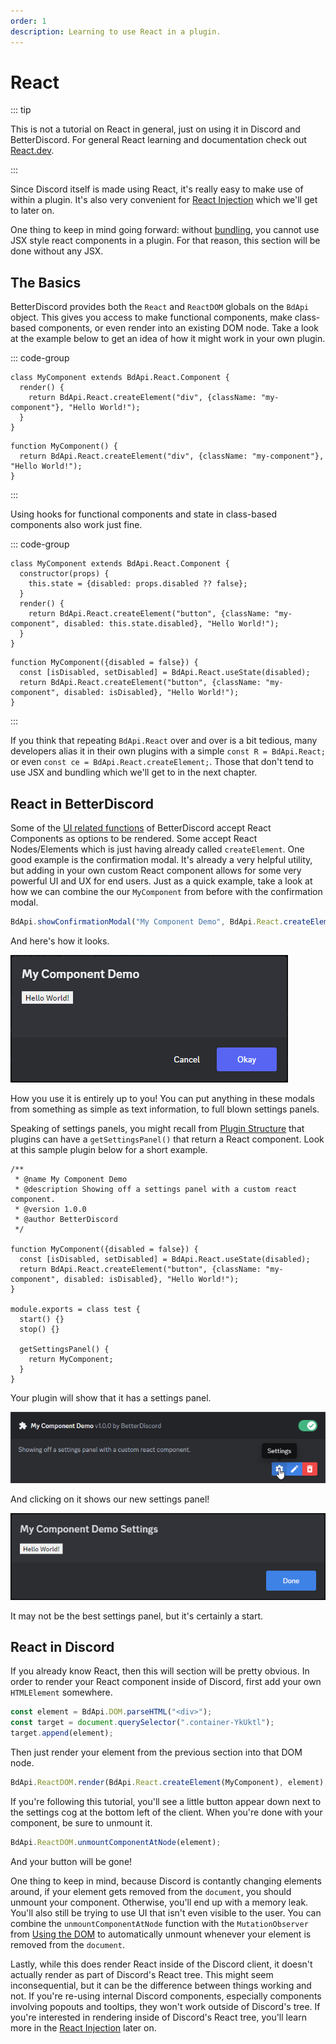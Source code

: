 ```yaml
---
order: 1
description: Learning to use React in a plugin.
---
```


# React

::: tip

This is not a tutorial on React in general, just on using it in Discord and BetterDiscord. For general React learning and documentation check out [React.dev](https://react.dev/learn).

:::


Since Discord itself is made using React, it's really easy to make use of within a plugin. It's also very convenient for [React Injection](../advanced/react.md) which we'll get to later on.

One thing to keep in mind going forward: without [bundling](./bundling.md), you cannot use JSX style react components in a plugin. For that reason, this section will be done without any JSX.

## The Basics

BetterDiscord provides both the `React` and `ReactDOM` globals on the `BdApi` object. This gives you access to make functional components, make class-based components, or even render into an existing DOM node. Take a look at the example below to get an idea of how it might work in your own plugin.

::: code-group
```js:line-numbers [Class]
class MyComponent extends BdApi.React.Component {
  render() {
    return BdApi.React.createElement("div", {className: "my-component"}, "Hello World!");
  }
}
```

```jsx:line-numbers [Functional]
function MyComponent() {
  return BdApi.React.createElement("div", {className: "my-component"}, "Hello World!");
}
```
:::


Using hooks for functional components and state in class-based components also work just fine.

::: code-group
```js:line-numbers [Class]
class MyComponent extends BdApi.React.Component {
  constructor(props) {
    this.state = {disabled: props.disabled ?? false};
  }
  render() {
    return BdApi.React.createElement("button", {className: "my-component", disabled: this.state.disabled}, "Hello World!");
  }
}
```

```jsx:line-numbers [Functional]
function MyComponent({disabled = false}) {
  const [isDisabled, setDisabled] = BdApi.React.useState(disabled);
  return BdApi.React.createElement("button", {className: "my-component", disabled: isDisabled}, "Hello World!");
}
```
:::


If you think that repeating `BdApi.React` over and over is a bit tedious, many developers alias it in their own plugins with a simple `const R = BdApi.React;` or even `const ce = BdApi.React.createElement;`. Those that don't tend to use JSX and bundling which we'll get to in the next chapter.


## React in BetterDiscord

Some of the [UI related functions](../../api/ui.md) of BetterDiscord accept React Components as options to be rendered. Some accept React Nodes/Elements which is just having already called `createElement`. One good example is the confirmation modal. It's already a very helpful utility, but adding in your own custom React component allows for some very powerful UI and UX for end users. Just as a quick example, take a look at how we can combine the our `MyComponent` from before with the confirmation modal.

```js
BdApi.showConfirmationModal("My Component Demo", BdApi.React.createElement(MyComponent));
```

And here's how it looks.

![Plugin Modal](./img/plugin_modal.png)

How you use it is entirely up to you! You can put anything in these modals from something as simple as text information, to full blown settings panels.

Speaking of settings panels, you might recall from [Plugin Structure](../introduction/structure.md) that plugins can have a `getSettingsPanel()` that return a React component. Look at this sample plugin below for a short example.

```js:line-numbers [MyComponentDemo.plugin.js]
/**
 * @name My Component Demo
 * @description Showing off a settings panel with a custom react component.
 * @version 1.0.0
 * @author BetterDiscord
 */

function MyComponent({disabled = false}) {
  const [isDisabled, setDisabled] = BdApi.React.useState(disabled);
  return BdApi.React.createElement("button", {className: "my-component", disabled: isDisabled}, "Hello World!");
}

module.exports = class test { 
  start() {}
  stop() {}

  getSettingsPanel() {
    return MyComponent;
  }
}
```

Your plugin will show that it has a settings panel.

![Plugin Card](./img/plugin_card.png)

And clicking on it shows our new settings panel!

![Plugin Settings](./img/plugin_settings.png)

It may not be the best settings panel, but it's certainly a start.


## React in Discord

If you already know React, then this will section will be pretty obvious. In order to render your React component inside of Discord, first add your own `HTMLElement` somewhere.

```js
const element = BdApi.DOM.parseHTML("<div>");
const target = document.querySelector(".container-YkUktl");
target.append(element);
```

Then just render your element from the previous section into that DOM node.

```js
BdApi.ReactDOM.render(BdApi.React.createElement(MyComponent), element);
```

If you're following this tutorial, you'll see a little button appear down next to the settings cog at the bottom left of the client. When you're done with your component, be sure to unmount it.

```js
BdApi.ReactDOM.unmountComponentAtNode(element);
```

And your button will be gone!

One thing to keep in mind, because Discord is contantly changing elements around, if your element gets removed from the `document`, you should unmount your component. Otherwise, you'll end up with a memory leak. You'll also still be trying to use UI that isn't even visible to the user. You can combine the `unmountComponentAtNode` function with the `MutationObserver` from [Using the DOM](../basics/dom.md) to automatically unmount whenever your element is removed from the `document`.

Lastly, while this does render React inside of the Discord client, it doesn't actually render as part of Discord's React tree. This might seem inconsequential, but it can be the difference between things working and not. If you're re-using internal Discord components, especially components involving popouts and tooltips, they won't work outside of Discord's tree. If you're interested in rendering inside of Discord's React tree, you'll learn more in the [React Injection](../advanced/react.md) later on.
